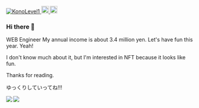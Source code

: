 <!-- バッジの表示 -->

<p align="left"> 
  <a href="https://github.com/KonoLevel1/KonoLevel1/">
    <img src="https://komarev.com/ghpvc/?username=KonoLevel1" alt="KonoLevel1" />
  </a>
  <a href="https://twitter.com/KonoLv1">
    <img height="20" src="https://img.shields.io/twitter/follow/KonoLv1?label=Twitter&logo=twitter&style=flat" />
  </a>
  <a href="https://github.com/KonoLevel1">
    <img height="20" src="https://img.shields.io/github/followers/KonoLevel1?label=follow&logo=github&style=flat" />
  </a>
</p>

<!-- 一言 -->
### Hi there 👋

WEB Engineer
My annual income is about 3.4 million yen.
Let's have fun this year. Yeah!

I don't know much about it, but I'm interested in NFT because it looks like fun.

Thanks for reading.

ゆっくりしていってね!!!

<!-- リポジトリのステータス -->
<!-- 改行しちゃうとインライン要素が2段階になってしまうので、改行せず実装。うーん、見た目が悪い -->
<a href="https://github.com/anuraghazra/github-readme-stats" >
  <img align="left" src="https://github-readme-stats.vercel.app/api?username=KonoLevel1&hide=contribs&count_private=true&show_icons=true&theme=tokyonight">
</a>
<a href="https://github.com/anuraghazra/github-readme-stats">
  <img align="left" src="https://github-readme-stats.vercel.app/api/top-langs/?username=KonoLevel1&langs_count=8&layout=compact&theme=tokyonightinclude_all_commits">
</a>


<!--
**KonoLevel1/KonoLevel1** is a ✨ _special_ ✨ repository because its `README.md` (this file) appears on your GitHub profile.

Here are some ideas to get you started:

- 🔭 I’m currently working on ...
- 🌱 I’m currently learning ...
- 👯 I’m looking to collaborate on ...
- 🤔 I’m looking for help with ...
- 💬 Ask me about ...
- 📫 How to reach me: ...
- 😄 Pronouns: ...
- ⚡ Fun fact: ...
-->

